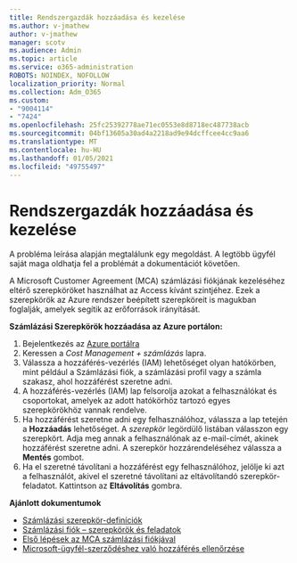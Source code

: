 ```yaml
---
title: Rendszergazdák hozzáadása és kezelése
ms.author: v-jmathew
author: v-jmathew
manager: scotv
ms.audience: Admin
ms.topic: article
ms.service: o365-administration
ROBOTS: NOINDEX, NOFOLLOW
localization_priority: Normal
ms.collection: Adm_O365
ms.custom:
- "9004114"
- "7424"
ms.openlocfilehash: 25fc25392778ae71ec0553e8d8718ec487738acb
ms.sourcegitcommit: 04bf13605a30ad4a2218ad9e94dcffcee4cc9aa6
ms.translationtype: MT
ms.contentlocale: hu-HU
ms.lasthandoff: 01/05/2021
ms.locfileid: "49755497"
---
```

# <a name="how-to-add-and-manage-admins"></a>Rendszergazdák hozzáadása és kezelése

A probléma leírása alapján megtalálunk egy megoldást. A legtöbb ügyfél saját maga oldhatja fel a problémát a dokumentációt követően.

A Microsoft Customer Agreement (MCA) számlázási fiókjának kezeléséhez eltérő szerepköröket használhat az Access kívánt szintjéhez. Ezek a szerepkörök az Azure rendszer beépített szerepköreit is magukban foglalják, amelyek segítik az erőforrások irányítását.

**Számlázási Szerepkörök hozzáadása az Azure portálon:**

1. Bejelentkezés az [Azure portálra](https://portal.azure.com/)
2. Keressen a *Cost Management + számlázás* lapra.
3. Válassza a hozzáférés-vezérlés (IAM) lehetőséget olyan hatókörben, mint például a Számlázási fiók, a számlázási profil vagy a számla szakasz, ahol hozzáférést szeretne adni.
4. A hozzáférés-vezérlés (IAM) lap felsorolja azokat a felhasználókat és csoportokat, amelyek az adott hatókörhöz tartozó egyes szerepkörökhöz vannak rendelve.
5. Ha hozzáférést szeretne adni egy felhasználóhoz, válassza a lap tetején a **Hozzáadás** lehetőséget. A *szerepkör* legördülő listában válasszon egy szerepkört. Adja meg annak a felhasználónak az e-mail-címét, akinek hozzáférést szeretne adni. A szerepkör hozzárendeléséhez válassza a **Mentés** gombot.
6. Ha el szeretné távolítani a hozzáférést egy felhasználóhoz, jelölje ki azt a felhasználót, akivel el szeretné távolítani az eltávolítandó szerepkör-feladatot. Kattintson az **Eltávolítás** gombra.

**Ajánlott dokumentumok**

- [Számlázási szerepkör-definíciók](https://docs.microsoft.com/azure/cost-management-billing/manage/understand-mca-roles)
- [Számlázási fiók – szerepkörök és feladatok](https://docs.microsoft.com/azure/cost-management-billing/manage/understand-mca-roles#billing-account-roles-and-tasks)
- [Első lépések az MCA számlázási fiókjával](https://docs.microsoft.com/azure/cost-management-billing/understand/mca-overview)
- [Microsoft-ügyfél-szerződéshez való hozzáférés ellenőrzése](https://docs.microsoft.com/azure/cost-management-billing/manage/change-credit-card?WT.mc_id=Portal-Microsoft_Azure_Support%22%20%5Cl%20%22manage-credit-cards-for-a-microsoft-customer-agreement%22%20%5Ct%20%22_blank#check-the-type-of-your-account)
